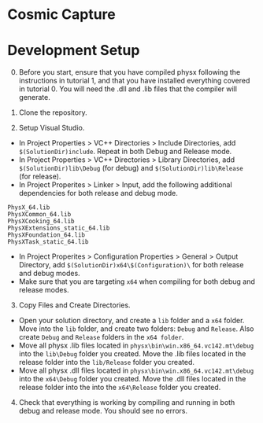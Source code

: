# Cosmic Capture

# Development Setup
0. Before you start, ensure that you have compiled physx following the instructions in tutorial 1, and that you have installed everything covered in tutorial 0. You will need the .dll and .lib files that the compiler will generate.

1. Clone the repository.

2. Setup Visual Studio.
- In Project Properties > VC++ Directories > Include Directories, add `$(SolutionDir)include`. Repeat in both Debug and Release mode.
- In Project Properties > VC++ Directories > Library Directories, add `$(SolutionDir)lib\Debug` (for debug) and `$(SolutionDir)lib\Release` (for release).
- In Project Properites > Linker > Input, add the following additional dependencies for both release and debug mode.
```
PhysX_64.lib
PhysXCommon_64.lib
PhysXCooking_64.lib
PhysXExtensions_static_64.lib
PhysXFoundation_64.lib
PhysXTask_static_64.lib
```
- In Project Properites > Configuration Properties > General > Output Directory, add `$(SolutionDir)x64\$(Configuration)\` for both release and debug modes.
- Make sure that you are targeting `x64` when compiling for both debug and release modes.

3. Copy Files and Create Directories.
- Open your solution directory, and create a `lib` folder and a `x64` folder. Move into the `lib` folder, and create two folders: `Debug` and `Release`. Also create `Debug` and `Release` folders in the `x64 folder`.
- Move all physx .lib files located in `physx\bin\win.x86_64.vc142.mt\debug` into the `lib\Debug` folder you created. Move the .lib files located in the release folder into the `lib/Release` folder you created.
- Move all physx .dll files located in `physx\bin\win.x86_64.vc142.mt\debug` into the `x64\Debug` folder you created. Move the .dll files located in the release folder into the into the `x64\Release` folder you created.

4. Check that everything is working by compiling and running in both debug and release mode. You should see no errors.

